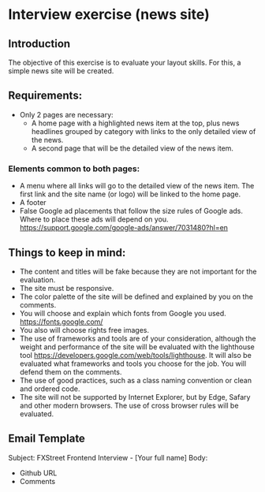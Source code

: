 # Interview exercise (news site)

## Introduction

The objective of this exercise is to evaluate your layout skills.
For this, a simple news site will be created.

## Requirements:

* Only 2 pages are necessary:
    * A home page with a highlighted news item at the top, plus news headlines grouped by category with links to the only detailed view of the news.
    * A second page that will be the detailed view of the news item.

### Elements common to both pages:

* A menu where all links will go to the detailed view of the news item. The first link and the site name (or logo) will be linked to the home page.
* A footer
* False Google ad placements that follow the size rules of Google ads. Where to place these ads will depend on you. https://support.google.com/google-ads/answer/7031480?hl=en

## Things to keep in mind:

* The content and titles will be fake because they are not important for the evaluation.
* The site must be responsive.
* The color palette of the site will be defined and explained by you on the comments.
* You will choose and explain which fonts from Google you used. https://fonts.google.com/
* You also will choose rights free images.
* The use of frameworks and tools are of your consideration, although the weight and performance of the site will be evaluated with the lighthouse tool https://developers.google.com/web/tools/lighthouse. It will also be evaluated what frameworks and tools you choose for the job. You will defend them on the comments.
* The use of good practices, such as a class naming convention or clean and ordered code.
* The site will not be supported by Internet Explorer, but by Edge, Safary and other modern browsers. The use of cross browser rules will be evaluated.

## Email Template

Subject: FXStreet Frontend Interview - [Your full name]
Body:
* Github URL
* Comments